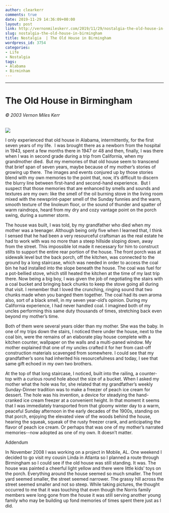 ```yaml
---
author: clearkerr
comments: true
date: 2019-11-29 14:36:09+00:00
layout: post
link: http://vernonmileskerr.com/2019/11/29/nostalgia-the-old-house-in-birmingham/
slug: nostalgia-the-old-house-in-birmingham
title: Nostalgia  | The Old House in Birmingham
wordpress_id: 3754
categories:
- Life
- Nostalgia
tags:
- Alabama
- Birminham
---
```





* * *







# **The Old House in Birmingham**







###### © 2003 Vernon Miles Kerr





![](https://vernonmileskerr.files.wordpress.com/2019/11/screen-shot-2019-11-29-at-6.32.03-am.png)





I only experienced that old house in Alabama, intermittently, for the first seven years of my life.  I was brought there as a newborn from the hospital in 1943, spent a few months there in 1947 or 48 and then, finally, I was there when I was in second grade during a trip from California, when my grandmother died.  But my memories of that old house seem to transcend that brief span of seven years, maybe because of my mother’s stories of growing up there.  The images and events conjured up by those stories blend with my own memories to the point that, now, it’s difficult to discern the blurry line between first-hand and second-hand experience.  But I suspect that those memories that are enhanced by smells and sounds and textures are my own: like the smell of the oil burning stove in the living room mixed with the newsprint-paper smell of the Sunday funnies and the warm, smooth texture of the linoleum floor, or the sound of thunder and spatter of warm raindrops, heard from my dry and cozy vantage point on the porch swing, during a summer storm.







The house was built, I was told, by my grandfather who died when my mother was a teenager. Although being only five when I learned that, I think I sensed that he had been a very resourceful craftsman as the real estate he had to work with was no more than a steep hillside sloping down, away from the street. This impossible lot made it necessary for him to construct stilts to support the entire rear portion of the house. The front porch was at sidewalk level but the back porch, off the kitchen, was connected to the ground by a long staircase, which was needed in order to access the coal bin he had installed into the slope beneath the house. The coal was fuel for a pot-bellied stove, which still heated the kitchen at the time of my last trip there. Now being a big boy, I was given the job of negotiating the stairs with a coal bucket and bringing back chunks to keep the stove going all during that visit. I remember that I loved the crunching, ringing sound that two chunks made when you banged them together. The coal had its own aroma also, sort of a black smell, in my seven year-old’s opinion. During my California experience, I had never handled coal. I imagined both of my uncles performing this same duty thousands of times, stretching back even beyond my mother’s time.







Both of them were several years older than my mother. She was the baby. In one of my trips down the stairs, I noticed there under the house, next to the coal bin, were the remains of an elaborate play house complete with a kitchen counter, wallpaper on the walls and a multi-paned window. My mother explained that one of my uncles crafted it for her from cast-off construction materials scavenged from somewhere. I could see that my grandfather’s sons had inherited his resourcefulness and today, I see that same gift echoed in my own two brothers.







At the top of that long staircase, I noticed, built into the railing, a counter-top with a curious round hole about the size of a bucket. When I asked my mother what the hole was for, she related that my grandfather’s weekly Sunday-Dinner tradition was to make a freezer of peach ice cream for dessert. The hole was his invention, a device for steadying the hand-cranked ice cream freezer at a convenient height. In that moment it seems that I was immediately transported from that gloomy winter day to a warm, peaceful Sunday afternoon in the early decades of the 1900s, standing on that porch, enjoying the elevated view of the woods behind the house, hearing the squeak, squeak of the rusty freezer crank, and anticipating the flavor of peach ice cream. Or perhaps that was one of my mother’s narrated memories--now adopted as one of my own. It doesn’t matter.







Addendum







In November 2008 I was working on a project in Mobile, AL. One weekend I decided to go visit my cousin Linda in Atlanta so I planned a route through Birmingham so I could see if the old house was still standing. It was. The house was painted a cheerful light yellow and there were little kids’ toys on the porch. Everything around the house seemed so much smaller. The front yard seemed smaller, the street seemed narrower. The grassy hill across the street seemed smaller and not so steep. While taking pictures, the thought occurred to me that it was touching that even though the Norris family members were long gone from the house it was still serving another young family who may be building up fond memories of times spent there just as I did.



















